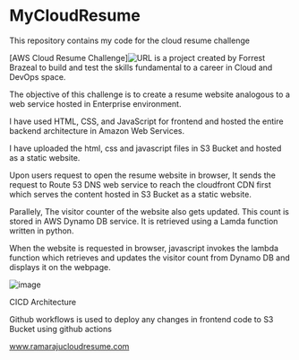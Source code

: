 # MyCloudResume
This repository contains my code for the cloud resume challenge

[AWS Cloud Resume Challenge]![URL](https://cloudresumechallenge.dev/) is a project created by Forrest Brazeal to build and test the skills fundamental to a career in Cloud and DevOps space.

The objective of this challenge is to create a resume website analogous to a web service hosted in Enterprise environment. 

I have used HTML, CSS, and JavaScript for frontend and hosted the entire backend architecture in Amazon Web Services.

I have uploaded the html, css and javascript files in S3 Bucket and hosted as a static website.

Upon users request to open the resume website in browser, It sends the request to Route 53 DNS web service to reach the cloudfront CDN first which serves the content hosted in S3 Bucket as a static website.

Parallely, The visitor counter of the website also gets updated. This count is stored in AWS Dynamo DB service. It is retrieved using a Lamda function written in python.

When the website is requested in browser, javascript invokes the lambda function which retrieves and updates the visitor count from Dynamo DB and displays it on the webpage.


![image](https://github.com/Muppalla-Ramaraju/MyCloudResume/assets/79083233/3745ab42-f17f-4c3f-acfe-dabc2280461c)


CICD Architecture

Github workflows is used to deploy any changes in frontend code to S3 Bucket using github actions

www.ramarajucloudresume.com
